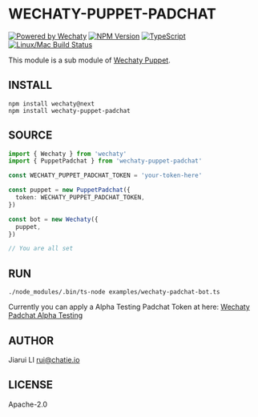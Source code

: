 # WECHATY-PUPPET-PADCHAT

[![Powered by Wechaty](https://img.shields.io/badge/Powered%20By-Wechaty-green.svg)](https://github.com/chatie/wechaty)
[![NPM Version](https://badge.fury.io/js/wechaty-puppet-padchat.svg)](https://badge.fury.io/js/wechaty-puppet-padchat)
[![TypeScript](https://img.shields.io/badge/%3C%2F%3E-TypeScript-blue.svg)](https://www.typescriptlang.org/)
[![Linux/Mac Build Status](https://travis-ci.com/lijiarui/wechaty-puppet-padchat.svg?branch=master)](https://travis-ci.com/lijiarui/wechaty-puppet-padchat)

This module is a sub module of [Wechaty Puppet](https://github.com/Chatie/wechaty/issues/1167).

## INSTALL

```shell
npm install wechaty@next
npm install wechaty-puppet-padchat
```

## SOURCE

```ts
import { Wechaty } from 'wechaty'
import { PuppetPadchat } from 'wechaty-puppet-padchat'

const WECHATY_PUPPET_PADCHAT_TOKEN = 'your-token-here'

const puppet = new PuppetPadchat({
  token: WECHATY_PUPPET_PADCHAT_TOKEN,
})

const bot = new Wechaty({
  puppet,
})

// You are all set
```

## RUN

```shell
./node_modules/.bin/ts-node examples/wechaty-padchat-bot.ts
```

Currently you can apply a Alpha Testing Padchat Token at here: [Wechaty Padchat Alpha Testing](https://github.com/Chatie/wechaty/issues/1296)

## AUTHOR

Jiarui LI <rui@chatie.io>

## LICENSE

Apache-2.0
